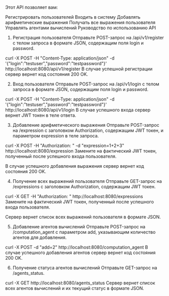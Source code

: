 Этот API позволяет вам:

Регистрировать пользователей
Входить в систему
Добавлять арифметические выражения
Получать все выражения пользователя
Управлять агентами вычислений
Руководство по использованию API
1. Регистрация пользователя
Отправьте POST-запрос на /api/v1/register с телом запроса в формате JSON, содержащим поля login и password.

curl -X POST -H "Content-Type: application/json" -d '{"login":"testuser","password":"testpassword"}' http://localhost:8080/api/v1/register
В случае успешной регистрации сервер вернет код состояния 200 OK.

2. Вход пользователя
Отправьте POST-запрос на /api/v1/login с телом запроса в формате JSON, содержащим поля login и password.

curl -X POST -H "Content-Type: application/json" -d '{"login":"testuser","password":"testpassword"}' http://localhost:8080/api/v1/login
В случае успешного входа сервер вернет JWT токен в теле ответа.

3. Добавление арифметического выражения
Отправьте POST-запрос на /expression с заголовком Authorization, содержащим JWT токен, и параметром expression в теле запроса.

curl -X POST -H "Authorization: <token>" -d "expression=1+2+3" http://localhost:8080/expression
Замените <token> на фактический JWT токен, полученный после успешного входа пользователя.

В случае успешного добавления выражения сервер вернет код состояния 200 OK.

4. Получение всех выражений пользователя
Отправьте GET-запрос на /expressions с заголовком Authorization, содержащим JWT токен.

curl -X GET -H "Authorization: <token>" http://localhost:8080/expressions
Замените <token> на фактический JWT токен, полученный после успешного входа пользователя.

Сервер вернет список всех выражений пользователя в формате JSON.

5. Добавление агентов вычислений
Отправьте POST-запрос на /computation_agent с параметром add, указывающим количество агентов для добавления.

curl -X POST -d "add=2" http://localhost:8080/computation_agent
В случае успешного добавления агентов сервер вернет код состояния 200 OK.

6. Получение статуса агентов вычислений
Отправьте GET-запрос на /agents_status.

curl -X GET http://localhost:8080/agents_status
Сервер вернет список всех агентов вычислений и их текущий статус в формате JSON.
